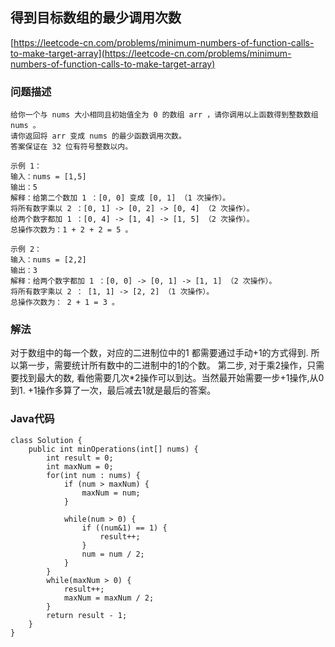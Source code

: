 ## 得到目标数组的最少调用次数
[https://leetcode-cn.com/problems/minimum-numbers-of-function-calls-to-make-target-array](https://leetcode-cn.com/problems/minimum-numbers-of-function-calls-to-make-target-array)
### 问题描述
```
给你一个与 nums 大小相同且初始值全为 0 的数组 arr ，请你调用以上函数得到整数数组 nums 。
请你返回将 arr 变成 nums 的最少函数调用次数。
答案保证在 32 位有符号整数以内。

示例 1：
输入：nums = [1,5]
输出：5
解释：给第二个数加 1 ：[0, 0] 变成 [0, 1] （1 次操作）。
将所有数字乘以 2 ：[0, 1] -> [0, 2] -> [0, 4] （2 次操作）。
给两个数字都加 1 ：[0, 4] -> [1, 4] -> [1, 5] （2 次操作）。
总操作次数为：1 + 2 + 2 = 5 。

示例 2：
输入：nums = [2,2]
输出：3
解释：给两个数字都加 1 ：[0, 0] -> [0, 1] -> [1, 1] （2 次操作）。
将所有数字乘以 2 ： [1, 1] -> [2, 2] （1 次操作）。
总操作次数为： 2 + 1 = 3 。
```

### 解法
对于数组中的每一个数，对应的二进制位中的1 都需要通过手动+1的方式得到.
所以第一步，需要统计所有数中的二进制中的1的个数。
第二步, 对于乘2操作，只需要找到最大的数, 看他需要几次*2操作可以到达。当然最开始需要一步+1操作,从0到1.
+1操作多算了一次，最后减去1就是最后的答案。

### Java代码

```
class Solution {
    public int minOperations(int[] nums) {
        int result = 0;
        int maxNum = 0;       
        for(int num : nums) {
            if (num > maxNum) {
                maxNum = num;
            }

            while(num > 0) {
                if ((num&1) == 1) {
                    result++;
                }
                num = num / 2;  
            }
        }
        while(maxNum > 0) {
            result++;
            maxNum = maxNum / 2;
        }
        return result - 1;
    }
}
```
